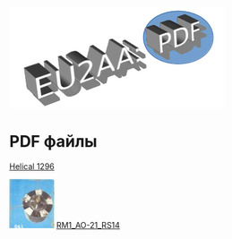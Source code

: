 ![PDF файлы](photo/E_PDF.png)

# PDF файлы

[Helical 1296](pdfs/EU2AA_Helical_1296.pdf)


[![RM1_AO-21_RS14](photo/28.jpg)](http://eu2aa.qrz.ru/rm1.html) [ RM1_AO-21_RS14 ](http://eu2aa.qrz.ru/rm1.html)
